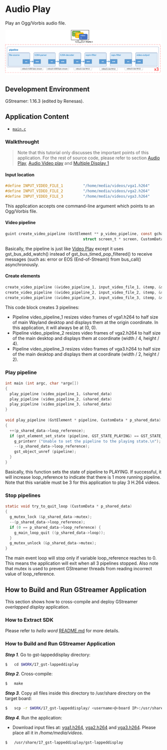 # Audio Play

Play an Ogg/Vorbis audio file.

![Figure audio play pipeline](figure.png)

## Development Environment

GStreamer: 1.16.3 (edited by Renesas).

## Application Content

+ [`main.c`](main.c)

### Walkthrought
>Note that this tutorial only discusses the important points of this application. For the rest of source code, please refer to section [Audio Play](/01_gst-audioplay/README.md), [Audio Video play](/13_gst-audiovideoplay/README.md) and [Multiple Display 1](/15_gst-multipledisplays1/README.md)
#### Input location
```c
#define INPUT_VIDEO_FILE_1         "/home/media/videos/vga1.h264"
#define INPUT_VIDEO_FILE_2         "/home/media/videos/vga2.h264"
#define INPUT_VIDEO_FILE_3         "/home/media/videos/vga3.h264"
```
This application accepts one command-line argument which points to an Ogg/Vorbis file.

#### Video pipeline
```c
guint create_video_pipeline (GstElement ** p_video_pipeline, const gchar * input_file,
                                   struct screen_t * screen, CustomData * data)
```
Basically, the pipeline is just like [Video Play](/02_gst-videoplay/README.md) except it uses gst_bus_add_watch() instead of gst_bus_timed_pop_filtered() to receive messages (such as: error or EOS (End-of-Stream)) from bus_call() asynchronously.

#### Create elements
```c
create_video_pipeline (&video_pipeline_1, input_video_file_1, &temp, &shared_data);
create_video_pipeline (&video_pipeline_2, input_video_file_2, &temp, &shared_data);
create_video_pipeline (&video_pipeline_3, input_video_file_3, &temp, &shared_data);
```
This code block creates 3 pipelines:
-	 Pipeline video_pipeline_1 resizes video frames of vga1.h264 to half size of main Wayland desktop and displays them at the origin coordinate. In this application, it will always be at (0, 0).
-	 Pipeline video_pipeline_2 resizes video frames of vga2.h264 to half size of the main desktop and displays them at coordinate (width / 4, height / 4).
-	 Pipeline video_pipeline_3 resizes video frames of vga3.h264 to half size of the main desktop and displays them at coordinate (width / 2, height / 2).

### Play pipeline
```c
int main (int argc, char *argv[])
{
  play_pipeline (video_pipeline_1, &shared_data)
  play_pipeline (video_pipeline_2, &shared_data)
  play_pipeline (video_pipeline_3, &shared_data)
}

void play_pipeline (GstElement * pipeline, CustomData * p_shared_data)
{
  ++(p_shared_data->loop_reference);
  if (gst_element_set_state (pipeline, GST_STATE_PLAYING) == GST_STATE_CHANGE_FAILURE) {
    g_printerr ("Unable to set the pipeline to the playing state.\n");
    --(p_shared_data->loop_reference);
    gst_object_unref (pipeline);
  }
}
```
Basically, this function sets the state of pipeline to PLAYING. If successful, it will increase loop_reference to indicate that there is 1 more running pipeline. Note that this variable must be 3 for this application to play 3 H.264 videos.

### Stop pipelines
```c
static void try_to_quit_loop (CustomData * p_shared_data)
{
  g_mutex_lock (&p_shared_data->mutex);
  --(p_shared_data->loop_reference);
  if (0 == p_shared_data->loop_reference) {
    g_main_loop_quit ((p_shared_data->loop));
  }
  g_mutex_unlock (&p_shared_data->mutex);
}
```
The main event loop will stop only if variable loop_reference reaches to 0. This means the application will exit when all 3 pipelines stopped. Also note that mutex is used to prevent GStreamer threads from reading incorrect value of loop_reference.

## How to Build and Run GStreamer Application

This section shows how to cross-compile and deploy GStreamer _overlapped display_ application.

### How to Extract SDK
Please refer to _hello word_ [README.md](/00_gst-helloworld/README.md) for more details.

### How to Build and Run GStreamer Application

***Step 1***.	Go to gst-lappeddisplay directory:
```sh
$   cd $WORK/17_gst-lappeddisplay
```

***Step 2***.	Cross-compile:
```sh
$   make
```
***Step 3***.	Copy all files inside this directory to /usr/share directory on the target board:
```sh
$   scp -r $WORK/17_gst-lappeddisplay/ <username>@<board IP>:/usr/share/
```
***Step 4***.	Run the application:
-	 Download input files at:
[vga1.h264](https://www.renesas.com/jp/ja/img/products/media/auto-j/microcontrollers-microprocessors/rz/rzg/doorphone-videos/vga1.h264), [vga2.h264](https://www.renesas.com/jp/ja/img/products/media/auto-j/microcontrollers-microprocessors/rz/rzg/doorphone-videos/vga2.h264) and [vga3.h264](https://www.renesas.com/jp/ja/img/products/media/auto-j/microcontrollers-microprocessors/rz/rzg/doorphone-videos/vga3.h264). Please place all it in _/home/media/videos_.
```sh
$   /usr/share/17_gst-lappeddisplay/gst-lappeddisplay
```